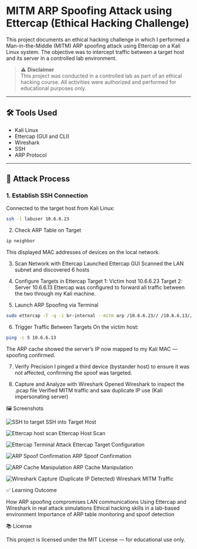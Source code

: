 # MITM ARP Spoofing Attack using Ettercap (Ethical Hacking Challenge)

This project documents an ethical hacking challenge in which I performed a Man-in-the-Middle (MITM) ARP spoofing attack using Ettercap on a Kali Linux system. The objective was to intercept traffic between a target host and its server in a controlled lab environment.

> ⚠️ **Disclaimer**  
> This project was conducted in a controlled lab as part of an ethical hacking course. All activities were authorized and performed for educational purposes only.

---

## 🛠 Tools Used

- Kali Linux
- Ettercap (GUI and CLI)
- Wireshark
- SSH
- ARP Protocol

---

## 🧪 Attack Process

### 1. Establish SSH Connection

Connected to the target host from Kali Linux:
```bash
ssh -l labuser 10.6.6.23
```

2. Check ARP Table on Target

```bash
ip neighbor
```
This displayed MAC addresses of devices on the local network.

3. Scan Network with Ettercap
Launched Ettercap GUI
Scanned the LAN subnet and discovered 6 hosts

4. Configure Targets in Ettercap
Target 1: Victim host 10.6.6.23
Target 2: Server 10.6.6.13
Ettercap was configured to forward all traffic between the two through my Kali machine.

5. Launch ARP Spoofing via Terminal
```bash
sudo ettercap -T -q -i br-internal --mitm arp /10.6.6.23// /10.6.6.13//
```

6. Trigger Traffic Between Targets
On the victim host:

```bash
ping -c 5 10.6.6.13
```
The ARP cache showed the server’s IP now mapped to my Kali MAC — spoofing confirmed.

7. Verify Precision
I pinged a third device (bystander host) to ensure it was not affected, confirming the spoof was targeted.

8. Capture and Analyze with Wireshark
Opened Wireshark to inspect the .pcap file
Verified MITM traffic and saw duplicate IP use (Kali impersonating server)


🖼 Screenshots

![SSH to target](https://github.com/user-attachments/assets/170911b1-1ecc-44f9-8160-bfb3006bd1fd)
SSH into Target Host

![Ettercap host scan](https://github.com/user-attachments/assets/b1314106-24f4-4eef-81b3-c190c2029e33)
Ettercap Host Scan

![Ettercap Terminal Attack](https://github.com/user-attachments/assets/ca5ce6cd-7032-4dfb-9788-a907616e8761)
Ettercap Target Configuration

![ARP Spoof Confirmation](https://github.com/user-attachments/assets/1216c018-8c63-4a9f-a682-fbacd9dfef69)
ARP Spoof Confirmation

![ARP Cache Manipulation](https://github.com/user-attachments/assets/b74cd8af-47b7-411b-9bf3-313c20cc3638)
ARP Cache Manipulation

![Wireshark Capture (Duplicate IP Detected)](https://github.com/user-attachments/assets/25761666-6814-4eb1-89d8-5bc73882efe7)
Wireshark MITM Traffic


✅ Learning Outcome

How ARP spoofing compromises LAN communications
Using Ettercap and Wireshark in real attack simulations
Ethical hacking skills in a lab-based environment
Importance of ARP table monitoring and spoof detection

📚 License

This project is licensed under the MIT License — for educational use only.
